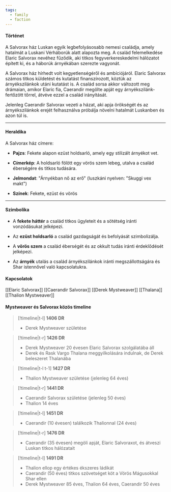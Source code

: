 ```yaml
---
tags:
  - family
  - faction
---
```

#### **Történet**

A Salvorax ház Luskan egyik legbefolyásosabb nemesi családja, amely hatalmát a Luskani Vérháborúk alatt alapozta meg. A család felemelkedése Elaric Salvorax nevéhez fűződik, aki titkos fegyverkereskedelmi hálózatot épített ki, és a háborúk árnyékában szerezte vagyonát.

A Salvorax ház hírhedt volt kegyetlenségéről és ambíciójáról. Elaric Salvorax számos titkos küldetést és kutatást finanszírozott, köztük az árnyékszilánkok utáni kutatást is. A család sorsa akkor változott meg drámaian, amikor Elaric fia, Caerandir megölte apját egy árnyékszilánk-fertőzött tőrrel, átvéve ezzel a család irányítását.

Jelenleg Caerandir Salvorax vezeti a házat, aki apja örökségét és az árnyékszilánkok erejét felhasználva próbálja növelni hatalmát Luskanben és azon túl is.

---

#### **Heraldika**
A Salvorax ház címere:

- **Pajzs**: Fekete alapon ezüst holdsarló, amely egy stilizált árnyékot vet.
    
- **Címerkép**: A holdsarló fölött egy vörös szem lebeg, utalva a család éberségére és titkos tudására.
    
- **Jelmondat**: "Árnyékban nő az erő" (luszkáni nyelven: "Skuggi vex makt")
    
- **Színek**: Fekete, ezüst és vörös

---

#### **Szimbolika**

- A **fekete háttér** a család titkos ügyleteit és a sötétség iránti vonzódásukat jelképezi.
    
- Az **ezüst holdsarló** a család gazdagságát és befolyását szimbolizálja.
    
- A **vörös szem** a család éberségét és az okkult tudás iránti érdeklődését jelképezi.
    
- Az **árnyék** utalás a család árnyékszilánkok iránti megszállottságára és Shar istennővel való kapcsolatukra.

#### **Kapcsolatok**
[[Elaric Salvorax]]
[[Caerandir Salvorax]]
[[Derek Mystweaver]]
[[Thalana]]
[[Thalion Mystweaver]]


#### **Mystweaver és Salvorax közös timeline**

> [!timeline|t-l] **1406 DR**
> - Derek Mystweaver születése

> [!timeline|t-r] **1426 DR**
> - Derek Mystweaver 20 évesen Elaric Salvorax szolgálatába áll
> - Derek és Rask Vargo Thalana meggyilkolására indulnak, de Derek beleszeret Thalanába

> [!timeline|t-l t-1] **1427 DR** 
> - Thalion Mystweaver születése (jelenleg 64 éves)

> [!timeline|t-r] **1441 DR**
> - Caerandir Salvorax születése (jelenleg 50 éves)
> - Thalion 14 éves

> [!timeline|t-l] **1451 DR**
> - Caerandir (10 évesen) találkozik Thalionnal (24 éves)

> [!timeline|t-r] **1476 DR**
> - Caerandir (35 évesen) megöli apját, Elaric Salvoraxot, és átveszi Luskan titkos hálózatait

> [!timeline|t-l] **1491 DR**
> - Thalion ellop egy értékes ékszeres ládikát
> - Caerandir (50 éves) titkos szövetséget köt a Vörös Mágusokkal Shar ellen
> - Derek Mystweaver 85 éves, Thalion 64 éves, Caerandir 50 éves